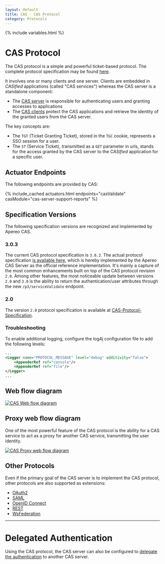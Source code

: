 ```yaml
---
layout: default
title: CAS - CAS Protocol
category: Protocols
---
```

{% include variables.html %}

# CAS Protocol

The CAS protocol is a simple and powerful ticket-based protocol. The complete protocol specification may be found [here](CAS-Protocol-Specification.html).

It involves one or many clients and one server. Clients are embedded in *CASified* applications (called "CAS services") whereas the CAS server is a standalone component:

- The [CAS server](../authentication/Configuring-Authentication-Components.html) is responsible for authenticating users and granting accesses to applications
- The [CAS clients](../integration/CAS-Clients.html) protect the CAS applications and retrieve the identity of the granted users from the CAS server.

The key concepts are:

- The `TGT` (Ticket Granting Ticket), stored in the `TGC` cookie, represents a SSO session for a user.
- The `ST` (Service Ticket), transmitted as a `GET` parameter in urls, stands for the access granted by the CAS server to the *CASified* application for a specific user.

## Actuator Endpoints

The following endpoints are provided by CAS:

{% include_cached actuators.html endpoints="casValidate" casModule="cas-server-support-reports" %}

## Specification Versions

The following specification versions are recognized and implemented by Apereo CAS.

### 3.0.3

The current CAS protocol specification is `3.0.3`. The actual protocol 
specification [is available here](CAS-Protocol-Specification.html), which is hereby implemented by 
the Apereo CAS Server as the official reference implementation. It's mainly a capture of the most 
common enhancements built on top of the CAS protocol revision `2.0`. Among other features, the most 
noticeable update between versions `2.0` and `3.0` is the ability to return the authentication/user 
attributes through the new `/p3/serviceValidate` endpoint.

### 2.0

The version `2.0` protocol specification is available at [CAS-Protocol-Specification](CAS-Protocol-V2-Specification.html). 

### Troubleshooting

To enable additional logging, configure the log4j configuration file to add the following levels:

```xml
...
<Logger name="PROTOCOL_MESSAGE" level="debug" additivity="false">
    <AppenderRef ref="console"/>
    <AppenderRef ref="file"/>
</Logger>
...
```

## Web flow diagram

<a href="../images/cas_flow_diagram.png" target="_blank"><img src="../images/cas_flow_diagram.png" alt="CAS Web flow diagram" title="CAS Web flow diagram" /></a>

## Proxy web flow diagram

One of the most powerful feature of the CAS protocol is the ability for a CAS service to act as a 
proxy for another CAS service, transmitting the user identity.

<a href="../images/cas_proxy_flow_diagram.jpg" target="_blank">
<img src="../images/cas_proxy_flow_diagram.jpg" alt="CAS Proxy web flow diagram" title="CAS Proxy web flow diagram" /></a>


## Other Protocols

Even if the primary goal of the CAS server is to implement the CAS protocol, other protocols are also supported as extensions:

- [OAuth2](../protocol/OAuth-Protocol.html)
- [SAML](../protocol/SAML-Protocol.html)
- [OpenID Connect](../protocol/OIDC-Protocol.html)
- [REST](../protocol/REST-Protocol.html)
- [WsFederation](../protocol/WS-Federation-Protocol.html)

***

# Delegated Authentication

Using the CAS protocol, the CAS server can also be configured 
to [delegate the authentication](../integration/Delegate-Authentication.html) to another CAS server.

